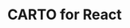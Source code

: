 ---
title: CARTO for React
description: "Build compelling spatial apps using CARTO, React, and deck.gl."
icon: "/img/icons/carto-react.png"
repoUrl: https://github.com/CartoDB/carto-react-template

url: react
indexPage: "overview.md"

cascade:
  basePath: react
  menu: 
    - title: "Overview"
    - title: "Guides"
      folder:
        - title: "Getting Started"
        - title: "Views"
        - title: "Data Sources"
        - title: "Layers"
        - title: "Widgets"
        - title: "Authentication and Authorization"
        - title: "Basemaps"
        - title: "Look and Feel"
        - title: "Code Generator"
        - title: "Sample Application"
        - title: "Deployment"
        - title: "Upgrade Guide"
    - title: "Examples"
    - title: "Library Reference"
      folder:
        - title: "Introduction"
        - title: "API"
        - title: "Auth"
        - title: "Basemaps"
        - title: "Core"
        - title: "Redux"
        - title: "UI"
        - title: "Widgets"
    - title: "Release Notes"
---